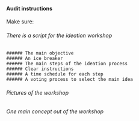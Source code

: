 #### Audit instructions

Make sure: 

###### There is a script for the ideation workshop
    ###### The main objective
    ###### An ice breaker
    ###### The main steps of the ideation process
    ###### Clear instructions
    ###### A time schedule for each step
    ###### A voting process to select the main idea
###### Pictures of the workshop
###### One main concept out of the workshop